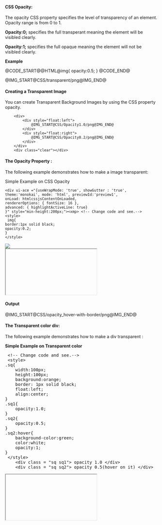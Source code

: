 <h4>CSS Opacity:</h4>
<p>The opacity CSS property specifies the level of transparency of an element. Opacity range is from 0 to 1.</p>
<p><b>Opacity:0;</b> specifies the full transperant meaning the element will be visibled clearly. </p>
<p><b>Opacity:1;</b> specifies the full opaque meaning the element will not be visibled clearly. </p>
<p><b>Example</b></p>
@CODE_START@@HTML@img{
		opacity:0.5;
	}
@CODE_END@

@IMG_START@CSS/transparent/png@IMG_END@	
	
<h4>Creating a Transparent Image</h4>
<p>You can create Transparent Background Images by using the CSS property opacity.</p>	

		<div>
			<div style="float:left">
				@IMG_START@CSS/Opacity1.0/png@IMG_END@
			</div>
			<div style="float:right">
				@IMG_START@CSS/Opacity0.2/png@IMG_END@	
			</div>
		</div>
		<div class="clear"></div>
<h4>The Opacity Property :</h4>
<p>The following example demonstrates how to make a image transparent:</p>
<p>Simple Example on CSS Opacity</p>	
<section>  
	
	<div ui-ace ="{useWrapMode: 'true', showGutter : 'true', theme:'monokai', mode: 'html', previewId:'preview1',
	onLoad: htmlcssjsContentOnLoaded,
	rendererOptions: { fontSize: 16 },
	advanced: { highlightActiveLine: true}
	}" style="min-height:200px;"><xmp> <!-- Change code and see.-->
 	<style>
  	 img{
	border:1px solid black;
	opacity:0.2;								
	}
 	</style>
<img src = "../pclogo.png" />
</xmp>
</div>
<div>
	<iframe id="preview1"></iframe>
</div>
</section>	
<h4>Output</h4>
<div>
	@IMG_START@CSS/opacity_hover-with-border/png@IMG_END@
</div>
	
<h4 >The Transparent color div:</h4>
<p>The following example demonstrates how to make a div transparent :</p>
<p><b>Simple Example on Transparent color</b></p>	
<section>  
<div ui-ace ="{useWrapMode: 'true', showGutter : 'true', theme:'monokai', mode: 'html', previewId:'preview2',
	onLoad: htmlcssjsContentOnLoaded,
	rendererOptions: { fontSize: 16 },
	advanced: { highlightActiveLine: true}
}" style="min-height:200px;"><xmp> <!-- Change code and see.-->
 <style>
.sq{
	width:100px; 
	height:100px; 
	background:orange; 
	border: 1px solid black; 
	float:left; 
	align:center; 
}
.sq1{ 
	opacity:1.0; 
} 
.sq2{ 
	opacity:0.5; 
} 
.sq2:hover{
	background-color:green;
	color:white;
	opacity:1;
}
 </style>
	<div class = "sq sq1"> opacity 1.0 </div>
	<div class = "sq sq2"> opacity 0.5(hover on it) </div>
</xmp>
</div>
<div>
	<iframe id="preview2"></iframe>
</div>
</section>			
